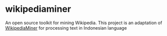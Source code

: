 wikipediaminer
==============

An open source toolkit for mining Wikipedia. This project is an adaptation of [WikipediaMiner](https://github.com/dnmilne/wikipediaminer) for processing text in Indonesian language
